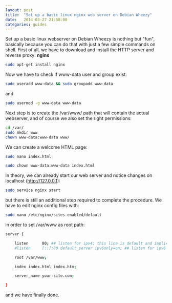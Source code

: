 ```yaml
---
layout: post
title:  "Set up a basic linux nginx web server on Debian Wheezy"
date:   2014-03-27 21:58:00
categories: guides
---
```


Set up a basic linux webserver on Debian Wheezy is nothing but "fun", basically because you can do that with just a few simple commands on shell. First of all, we have to download and install the HTTP server and reverse proxy: <b>nginx</b>

```bash
sudo apt-get install nginx
```

Now we have to check if www-data user and group exist:

```bash
sudo useradd www-data && sudo groupadd www-data
```

and

```bash
sudo usermod -g www-data www-data
```

Next step is to create the /var/www/ path that will contain the actual webserver, and of course we also set the right permissions:

```bash
cd /var/
sudo mkdir www
chown www-data:www-data www/
```

We can create a welcome HTML page:

```bash
sudo nano index.html
```

```bash
sudo chown www-data:www-data index.html
```

In theory, we can already start our web server and notice changes on localhost (http://127.0.0.1):

```bash
sudo service nginx start
```

but there is still an additional step required to complete the procedure. We have to edit nginx config files with:

```bash
sudo nano /etc/nginx/sites-enabled/default
```

in order to set /var/www as root path:

```bash
server {

    listen      80; ## listen for ipv4; this line is default and implied
    #listen     [::]:80 default_server ipv6only=on; ## listen for ipv6

    root /var/www;

    index index.html index.htm;

    server_name your-site.com;

}
```
and we have finally done.







